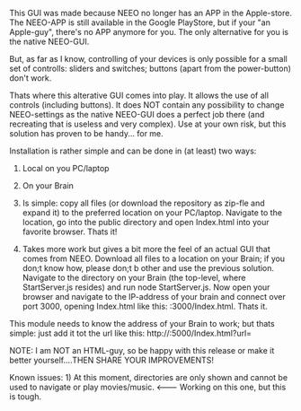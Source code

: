 This GUI was made because NEEO no longer has an APP in the Apple-store.
The NEEO-APP is still available in the Google PlayStore, but if your "an Apple-guy", there's no APP anymore for you.
The only alternative for you is the native NEEO-GUI.

But, as far as I know, controlling of your devices is only possible for a small set of controlls: sliders and switches; buttons (apart from the power-button) don't work.

Thats where this alterative GUI comes into play. It allows the use of all controls (including buttons).
It does NOT contain any possibility to change NEEO-settings as the native NEEO-GUI does a perfect job there (and recreating that is useless and very complex).
Use at your own risk, but this solution has proven to be handy... for me.

Installation is rather simple and can be done in (at least) two ways:
1) Local on you PC/laptop
2) On your Brain

1) Is simple: copy all files (or download the repository as zip-fle and expand it) to the preferred location on your PC/laptop. 
	Navigate to the location, go into the public directory and open Index.html into your favorite browser. Thats it!
2) Takes more work but gives a bit more the feel of an actual GUI that comes from NEEO. Download all files to a location on your Brain; if you don;t know how, please don;t b other and use the previous solution.
   Navigate to the directory on your Brain (the top-level, where StartServer.js resides) and run node StartServer.js. 
   Now open your browser and navigate to the IP-address of your brain and connect over port 3000, opening Index.html like this: <IP-address Brain>:3000/Index.html.
   Thats it.
	
This module needs to know the address of your Brain to work; but thats simple: just add it tot the url like this:
	http://<URL where you stored GUI>:5000/Index.html?url=<brain url>

NOTE: I am NOT an HTML-guy, so be happy with this release or make it better yourself....THEN SHARE YOUR IMPROVEMENTS!
	
Known issues:
	1) At this moment, directories are only shown and cannot be used to navigate or play movies/music. <--- Working on this one, but this is tough. 
